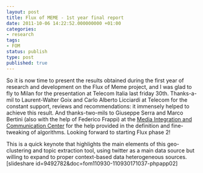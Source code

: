 ```yaml
---
layout: post
title: Flux of MEME - 1st year final report
date: 2011-10-06 14:22:52.000000000 +01:00
categories:
- research
tags:
- FOM
status: publish
type: post
published: true
---
```

<p>So it is now time to present the results obtained during the first year of research and development on the Flux of Meme project, and I was glad to fly to Milan for the presentation at Telecom Italia last friday 30th. Thanks-a-mil to Laurent-Walter Goix and Carlo Alberto Licciardi at Telecom for the constant support, reviews and recommendations: it immensely helped to achieve this result. And thanks-two-mils to Giuseppe Serra and Marco Bertini (also with the help of Federico Frappi) at the <a href="http://www.micc.unifi.it/people/">Media Integration and Communication Center</a> for the help provided in the definition and fine-tweaking of algorithms. Looking forward to starting Flux phase 2!</p>
<p>This is a quick keynote that highlights the main elements of this geo-clustering and topic extraction tool, using twitter as a main data source but willing to expand to proper context-based data heterogeneous sources.<br />
[slideshare id=9492782&doc=fom110930-110930171037-phpapp02]</p>
